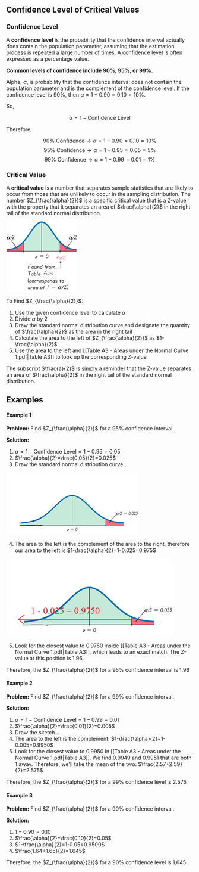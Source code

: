 ## Confidence Level of Critical Values

### Confidence Level

A **confidence level** is the probability that the confidence interval actually does contain the population parameter, assuming that the estimation process is repeated a large number of times. A confidence level is often expressed as a percentage value. 

**Common levels of confidence include $90\%$, $95\%$, or $99\%$.**

Alpha, $\alpha$, is probability that the confidence interval does not contain the population parameter and is the complement of the confidence level. If the confidence level is $90\%$, then $\alpha=1-0.90=0.10=10\%$.

So, 

$$\alpha=1-\mathrm{Confidence~Level}$$

Therefore,

$$90\% \mathrm{~Confidence} \to \alpha = 1 - 0.90 = 0.10 = 10\%$$
$$95\% \mathrm{~Confidence} \to \alpha = 1 - 0.95 = 0.05 = 5\%$$
$$99\% \mathrm{~Confidence} \to \alpha = 1 - 0.99 = 0.01 = 1\%$$

### Critical Value

A **critical value** is a number that separates sample statistics that are likely to occur from those that are unlikely to occur in the sampling distribution. The number $Z_{\frac{\alpha}{2}}$ is a specific critical value that is a Z-value with the property that it separates an area of $\frac{\alpha}{2}$ in the right tail of the standard normal distribution.

![](./Resources/standard_normal_distribution_area_alpha_divided.png)

To Find $Z_{\frac{\alpha}{2}}$:
1. Use the given confidence level to calculate $\alpha$
2. Divide $\alpha$ by 2
3. Draw the standard normal distribution curve and designate the quantity of $\frac{\alpha}{2}$ as the area in the right tail
4. Calculate the area to the left of $Z_{\frac{\alpha}{2}}$ as $1-\frac{\alpha}{2}$
5. Use the area to the left and [[Table A3 - Areas under the Normal Curve 1.pdf|Table A3]] to look up the corresponding Z-value

The subscript $\frac{a}{2}$ is simply a reminder that the Z-value separates an area of $\frac{\alpha}{2}$ in the right tail of the standard normal distribution.

## Examples

#### Example 1

**Problem:** Find $Z_{\frac{\alpha}{2}}$ for a $95\%$ confidence interval.

**Solution:**

1. $\alpha=1-\mathrm{Confidence~Level}=1-0.95=0.05$
2. $\frac{\alpha}{2}=\frac{0.05}{2}=0.025$
3. Draw the standard normal distribution curve:

![](./Resources/standard_normal_distribution_area_0dot025.png)

4. The area to the left is the complement of the area to the right, therefore our area to the left is $1-\frac{\alpha}{2}=1-0.025=0.975$

![](./Resources/standard_normal_distribution_area_0dot025_complement.png)

5. Look for the closest value to $0.9750$ inside [[Table A3 - Areas under the Normal Curve 1.pdf|Table A3]], which leads to an exact match. The Z-value at this position is $1.96$.

Therefore, the $Z_{\frac{\alpha}{2}}$ for a $95\%$ confidence interval is $1.96$
#### Example 2

**Problem:** Find $Z_{\frac{\alpha}{2}}$ for a $99\%$ confidence interval.

**Solution:**

1. $\alpha=1-\mathrm{Confidence~Level}=1-0.99=0.01$
2. $\frac{\alpha}{2}=\frac{0.01}{2}=0.005$
3. Draw the sketch...
4. The area to the left is the complement: $1-\frac{\alpha}{2}=1-0.005=0.9950$
5. Look for the closest value to $0.9950$ in [[Table A3 - Areas under the Normal Curve 1.pdf|Table A3]]. We find $0.9949$ and $0.9951$ that are both 1 away. Therefore, we'll take the mean of the two: $\frac{2.57+2.59}{2}=2.575$

Therefore, the $Z_{\frac{\alpha}{2}}$ for a $99\%$ confidence level is $2.575$

#### Example 3

**Problem:** Find $Z_{\frac{\alpha}{2}}$ for a $90\%$ confidence interval.

**Solution:**

1. $1-0.90=0.10$
2. $\frac{\alpha}{2}=\frac{0.10}{2}=0.05$
3. $1-\frac{\alpha}{2}=1-0.05=0.9500$
4. $\frac{1.64+1.65}{2}=1.645$

Therefore, the $Z_{\frac{\alpha}{2}}$ for a $90\%$ confidence level is $1.645$